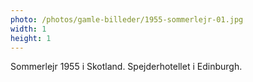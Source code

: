 ```yaml
---
photo: /photos/gamle-billeder/1955-sommerlejr-01.jpg
width: 1
height: 1
---
```

Sommerlejr 1955 i Skotland. Spejderhotellet i Edinburgh.
